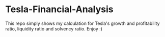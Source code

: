 # Tesla-Financial-Analysis
This repo simply shows my calculation for Tesla's growth and profitability ratio, liquidity ratio and solvency ratio. Enjoy :)
